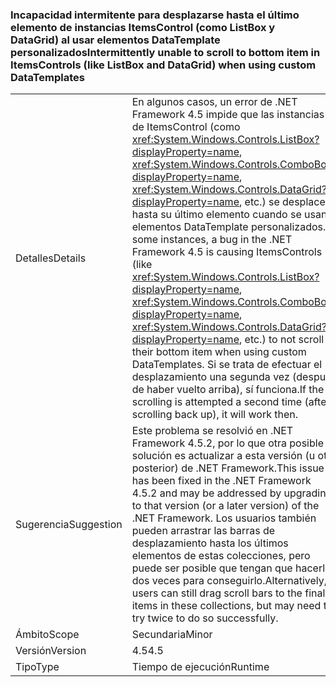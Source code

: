 ### <a name="intermittently-unable-to-scroll-to-bottom-item-in-itemscontrols-like-listbox-and-datagrid-when-using-custom-datatemplates"></a><span data-ttu-id="b3295-101">Incapacidad intermitente para desplazarse hasta el último elemento de instancias ItemsControl (como ListBox y DataGrid) al usar elementos DataTemplate personalizados</span><span class="sxs-lookup"><span data-stu-id="b3295-101">Intermittently unable to scroll to bottom item in ItemsControls (like ListBox and DataGrid) when using custom DataTemplates</span></span>

|   |   |
|---|---|
|<span data-ttu-id="b3295-102">Detalles</span><span class="sxs-lookup"><span data-stu-id="b3295-102">Details</span></span>|<span data-ttu-id="b3295-103">En algunos casos, un error de .NET Framework 4.5 impide que las instancias de ItemsControl (como <xref:System.Windows.Controls.ListBox?displayProperty=name>, <xref:System.Windows.Controls.ComboBox?displayProperty=name>, <xref:System.Windows.Controls.DataGrid?displayProperty=name>, etc.) se desplacen hasta su último elemento cuando se usan elementos DataTemplate personalizados.</span><span class="sxs-lookup"><span data-stu-id="b3295-103">In some instances, a bug in the .NET Framework 4.5 is causing ItemsControls (like <xref:System.Windows.Controls.ListBox?displayProperty=name>, <xref:System.Windows.Controls.ComboBox?displayProperty=name>, <xref:System.Windows.Controls.DataGrid?displayProperty=name>, etc.) to not scroll to their bottom item when using custom DataTemplates.</span></span> <span data-ttu-id="b3295-104">Si se trata de efectuar el desplazamiento una segunda vez (después de haber vuelto arriba), sí funciona.</span><span class="sxs-lookup"><span data-stu-id="b3295-104">If the scrolling is attempted a second time (after scrolling back up), it will work then.</span></span>|
|<span data-ttu-id="b3295-105">Sugerencia</span><span class="sxs-lookup"><span data-stu-id="b3295-105">Suggestion</span></span>|<span data-ttu-id="b3295-106">Este problema se resolvió en .NET Framework 4.5.2, por lo que otra posible solución es actualizar a esta versión (u otra posterior) de .NET Framework.</span><span class="sxs-lookup"><span data-stu-id="b3295-106">This issue has been fixed in the .NET Framework 4.5.2 and may be addressed by upgrading to that version (or a later version) of the .NET Framework.</span></span> <span data-ttu-id="b3295-107">Los usuarios también pueden arrastrar las barras de desplazamiento hasta los últimos elementos de estas colecciones, pero puede ser posible que tengan que hacerlo dos veces para conseguirlo.</span><span class="sxs-lookup"><span data-stu-id="b3295-107">Alternatively, users can still drag scroll bars to the final items in these collections, but may need to try twice to do so successfully.</span></span>|
|<span data-ttu-id="b3295-108">Ámbito</span><span class="sxs-lookup"><span data-stu-id="b3295-108">Scope</span></span>|<span data-ttu-id="b3295-109">Secundaria</span><span class="sxs-lookup"><span data-stu-id="b3295-109">Minor</span></span>|
|<span data-ttu-id="b3295-110">Versión</span><span class="sxs-lookup"><span data-stu-id="b3295-110">Version</span></span>|<span data-ttu-id="b3295-111">4.5</span><span class="sxs-lookup"><span data-stu-id="b3295-111">4.5</span></span>|
|<span data-ttu-id="b3295-112">Tipo</span><span class="sxs-lookup"><span data-stu-id="b3295-112">Type</span></span>|<span data-ttu-id="b3295-113">Tiempo de ejecución</span><span class="sxs-lookup"><span data-stu-id="b3295-113">Runtime</span></span>|

